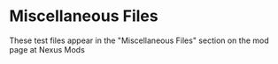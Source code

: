 # Miscellaneous Files
These test files appear in the "Miscellaneous Files" section on the mod page at Nexus Mods
